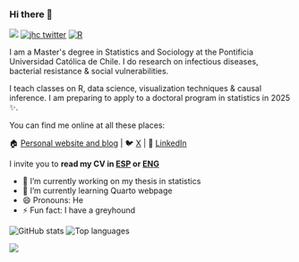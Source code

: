 ### Hi there 👋


![](https://komarev.com/ghpvc/?username=JDConejeros&style=flat-square&theme=tokyonight)
[![jhc twitter](https://img.shields.io/badge/Twitter-@Jose_Conejeros-00aced.svg?style=flat&logo=twitter)](https://twitter.com/Jose_Conejeros)
[![R](https://img.shields.io/badge/-script-276DC3.svg?style=flat&logo=R)](https://cran.r-project.org)

I am a Master's degree in Statistics and Sociology at the Pontificia Universidad Católica de Chile. I do research on infectious diseases, bacterial resistance & social vulnerabilities. 

I teach classes on R, data science, visualization techniques & causal inference. I am preparing to apply to a doctoral program in statistics in 2025 ✨. 

You can find me online at all these places:

🏠 [Personal website and blog](https://jd-conejeros.com/) | 🐦 [X](https://twitter.com/Jose_Conejeros) | 💼 [LinkedIn](https://www.linkedin.com/in/joseconejerosp/)

I invite you to **read my CV in [ESP](https://jd-conejeros.com/CV/CV_Spanish_acad.pdf) or [ENG](https://jd-conejeros.com/CV/CV_English_acad.pdf)**

- 🔭 I’m currently working on my thesis in statistics
- 🌱 I’m currently learning Quarto webpage
- 😄 Pronouns: He
- ⚡ Fun fact: I have a greyhound

![GitHub stats](https://github-readme-stats.vercel.app/api?username=JDConejeros&show_icons=true&theme=tokyonight)
![Top languages](https://github-readme-stats.vercel.app/api/top-langs/?username=JDConejeros&layout=compact&langs_count=10&theme=tokyonight)

![](http://github-profile-summary-cards.vercel.app/api/cards/profile-details?username=JDConejeros&theme=tokyonight) 
<!---![](http://github-profile-summary-cards.vercel.app/api/cards/productive-time?username=JDConejeros&theme=tokyonight&utcOffset=8)
#![](http://github-profile-summary-cards.vercel.app/api/cards/most-commit-language?username=JDConejeros&theme=tokyonight) -->




